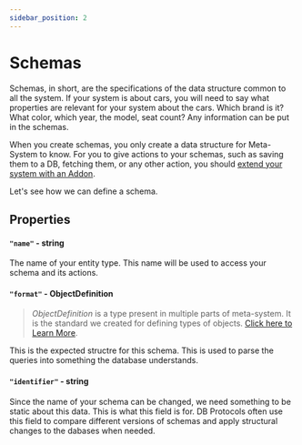 ```yaml
---
sidebar_position: 2
---
```

# Schemas
Schemas, in short, are the specifications of the data structure common to all the system. If your system is about cars, you will need to say what properties are relevant for your system about the cars. Which brand is it? What color, which year, the model, seat count? Any information can be put in the schemas.

When you create schemas, you only create a data structure for Meta-System to know. For you to give actions to your schemas, such as saving them to a DB, fetching them, or any other action, you should [extend your system with an Addon](../architecture/extending-functionality.md).

Let's see how we can define a schema.
## Properties
#### **`"name"` - string**
The name of your entity type. This name will be used to access your schema and its actions.

#### **`"format"` - ObjectDefinition**
> *ObjectDefinition* is a type present in multiple parts of meta-system. It is the standard we created for defining types of objects. [Click here to Learn More](./object-definition).

This is the expected structre for this schema. This is used to parse the queries into something the database understands.

#### **`"identifier"` - string**
Since the name of your schema can be changed, we need something to be static about this data. This is what this field is for. DB Protocols often use this field to compare different versions of schemas and apply structural changes to the dabases when needed.
